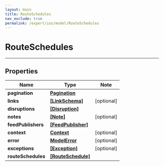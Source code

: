 ```yaml
---
layout: main
title: RouteSchedules
nav_exclude: true
permalink: /expert/ios/model/RouteSchedules
---
```


# RouteSchedules

---

## Properties

Name | Type | Note
---- | ---- | ----
**pagination** | [**Pagination**](Pagination.md) | 
**links** | [**[LinkSchema]**](LinkSchema.md) | [optional] 
**disruptions** | [**[Disruption]**](Disruption.md) | 
**notes** | [**[Note]**](Note.md) | [optional] 
**feedPublishers** | [**[FeedPublisher]**](FeedPublisher.md) | 
**context** | [**Context**](Context.md) | [optional] 
**error** | [**ModelError**](ModelError.md) | [optional] 
**exceptions** | [**[Exception]**](Exception.md) | [optional] 
**routeSchedules** | [**[RouteSchedule]**](RouteSchedule.md) | 

